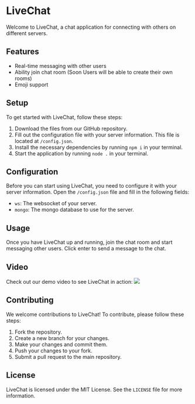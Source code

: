 # LiveChat

Welcome to LiveChat, a chat application for connecting with others on different servers.

## Features

- Real-time messaging with other users
- Ability join chat room (Soon Users will be able to create their own rooms)
- Emoji support

## Setup 

To get started with LiveChat, follow these steps:

1. Download the files from our GitHub repository.
2. Fill out the configuration file with your server information. This file is located at `/config.json`.
3. Install the necessary dependencies by running `npm i` in your terminal.
4. Start the application by running `node .` in your terminal.

## Configuration

Before you can start using LiveChat, you need to configure it with your server information. Open the `/config.json` file and fill in the following fields:

- `ws`: The websocket of your server.
- `mongo`: The mongo database to use for the server.

## Usage

Once you have LiveChat up and running, join the chat room and start messaging other users. Click enter to send a message to the chat.

## Video

Check out our demo video to see LiveChat in action: ![](https://i.imgur.com/51XtFbA.gif)

## Contributing

We welcome contributions to LiveChat! To contribute, please follow these steps:

1. Fork the repository.
2. Create a new branch for your changes.
3. Make your changes and commit them.
4. Push your changes to your fork.
5. Submit a pull request to the main repository.

## License

LiveChat is licensed under the MIT License. See the `LICENSE` file for more information.
